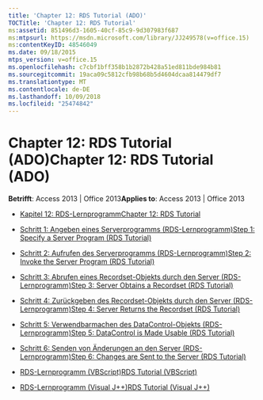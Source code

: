 ```yaml
---
title: 'Chapter 12: RDS Tutorial (ADO)'
TOCTitle: 'Chapter 12: RDS Tutorial'
ms:assetid: 851496d3-1605-40cf-85c9-9d307983f687
ms:mtpsurl: https://msdn.microsoft.com/library/JJ249578(v=office.15)
ms:contentKeyID: 48546049
ms.date: 09/18/2015
mtps_version: v=office.15
ms.openlocfilehash: c7cbf1bff358b1b2872b428a51ed811bde984b81
ms.sourcegitcommit: 19aca09c5812cfb98b68b5d4604dcaa814479df7
ms.translationtype: MT
ms.contentlocale: de-DE
ms.lasthandoff: 10/09/2018
ms.locfileid: "25474842"
---
```

# <a name="chapter-12-rds-tutorial-ado"></a><span data-ttu-id="58843-102">Chapter 12: RDS Tutorial (ADO)</span><span class="sxs-lookup"><span data-stu-id="58843-102">Chapter 12: RDS Tutorial (ADO)</span></span>


<span data-ttu-id="58843-103">**Betrifft**: Access 2013 | Office 2013</span><span class="sxs-lookup"><span data-stu-id="58843-103">**Applies to**: Access 2013 | Office 2013</span></span>



  - [<span data-ttu-id="58843-104">Kapitel 12: RDS-Lernprogramm</span><span class="sxs-lookup"><span data-stu-id="58843-104">Chapter 12: RDS Tutorial</span></span>](chapter-12-rds-tutorial.md)

  - [<span data-ttu-id="58843-105">Schritt 1: Angeben eines Serverprogramms (RDS-Lernprogramm)</span><span class="sxs-lookup"><span data-stu-id="58843-105">Step 1: Specify a Server Program (RDS Tutorial)</span></span>](step-1-specify-a-server-program-rds-tutorial.md)

  - [<span data-ttu-id="58843-106">Schritt 2: Aufrufen des Serverprogramms (RDS-Lernprogramm)</span><span class="sxs-lookup"><span data-stu-id="58843-106">Step 2: Invoke the Server Program (RDS Tutorial)</span></span>](step-2-invoke-the-server-program-rds-tutorial.md)

  - [<span data-ttu-id="58843-107">Schritt 3: Abrufen eines Recordset-Objekts durch den Server (RDS-Lernprogramm)</span><span class="sxs-lookup"><span data-stu-id="58843-107">Step 3: Server Obtains a Recordset (RDS Tutorial)</span></span>](step-3-server-obtains-a-recordset-rds-tutorial.md)

  - [<span data-ttu-id="58843-108">Schritt 4: Zurückgeben des Recordset-Objekts durch den Server (RDS-Lernprogramm)</span><span class="sxs-lookup"><span data-stu-id="58843-108">Step 4: Server Returns the Recordset (RDS Tutorial)</span></span>](step-4-server-returns-the-recordset-rds-tutorial.md)

  - [<span data-ttu-id="58843-109">Schritt 5: Verwendbarmachen des DataControl-Objekts (RDS-Lernprogramm)</span><span class="sxs-lookup"><span data-stu-id="58843-109">Step 5: DataControl is Made Usable (RDS Tutorial)</span></span>](step-5-datacontrol-is-made-usable-rds-tutorial.md)

  - [<span data-ttu-id="58843-110">Schritt 6: Senden von Änderungen an den Server (RDS-Lernprogramm)</span><span class="sxs-lookup"><span data-stu-id="58843-110">Step 6: Changes are Sent to the Server (RDS Tutorial)</span></span>](step-6-changes-are-sent-to-the-server-rds-tutorial.md)

  - [<span data-ttu-id="58843-111">RDS-Lernprogramm (VBScript)</span><span class="sxs-lookup"><span data-stu-id="58843-111">RDS Tutorial (VBScript)</span></span>](rds-tutorial-vbscript.md)

  - [<span data-ttu-id="58843-112">RDS-Lernprogramm (Visual J++)</span><span class="sxs-lookup"><span data-stu-id="58843-112">RDS Tutorial (Visual J++)</span></span>](rds-tutorial-visual-j.md)

